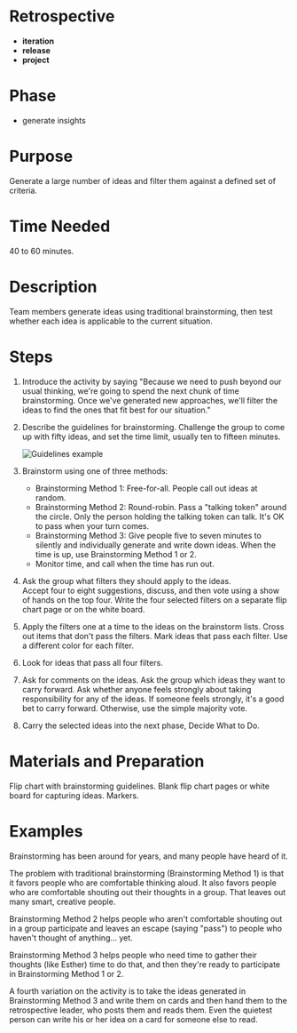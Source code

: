 # Retrospective

- **iteration**
- **release**
- **project**

# Phase

- generate insights

# Purpose

Generate a large number of ideas and filter them against a defined set of criteria.

# Time Needed

40 to 60 minutes.

# Description

Team members generate ideas using traditional brainstorming,
then test whether each idea is applicable to the current situation.

# Steps

1. Introduce the activity by saying
   "Because we need to push beyond our usual thinking,
   we're going to spend the next chunk of time brainstorming.
   Once we've generated new approaches,
   we'll filter the ideas to find the ones that fit best for our situation."

2. Describe the guidelines for brainstorming.
   Challenge the group to come up with fifty ideas,
   and set the time limit, usually ten to fifteen minutes.

   ![Guidelines example](/images/brainstorming_guidelines_example.png)

3. Brainstorm using one of three methods:
   - Brainstorming Method 1:
     Free-for-all. People call out ideas at random.
   - Brainstorming Method 2:
     Round-robin. Pass a "talking token" around the circle.
     Only the person holding the talking token can talk.
     It's OK to pass when your turn comes.
   - Brainstorming Method 3:
     Give people five to seven minutes to silently
     and individually generate and write down ideas.
     When the time is up, use Brainstorming Method 1 or 2.
   - Monitor time, and call when the time has run out.

4. Ask the group what filters they should apply to the ideas.\
   Accept four to eight suggestions,
   discuss,
   and then vote using a show of hands on the top four.
   Write the four selected filters on a separate flip chart page or on the white board.

5. Apply the filters one at a time to the ideas on the brainstorm lists.
   Cross out items that don't pass the filters.
   Mark ideas that pass each filter.
   Use a different color for each filter.

6. Look for ideas that pass all four filters.

7. Ask for comments on the ideas. Ask the group which ideas they want to carry forward.
   Ask whether anyone feels strongly about taking responsibility for any of the ideas.
   If someone feels strongly, it's a good bet to carry forward.
   Otherwise, use the simple majority vote.

8. Carry the selected ideas into the next phase, Decide What to Do.

# Materials and Preparation

Flip chart with brainstorming guidelines.
Blank flip chart pages or white board for capturing ideas.
Markers.

# Examples

Brainstorming has been around for years, and many people have heard of it.

The problem with traditional brainstorming (Brainstorming Method 1) is that
it favors people who are comfortable thinking aloud.
It also favors people who are comfortable shouting out their thoughts in a group.
That leaves out many smart, creative people.

Brainstorming Method 2 helps people who aren't comfortable shouting out in a group participate
and leaves an escape (saying "pass") to people who haven't thought of anything... yet.

Brainstorming Method 3 helps people who need time to gather their thoughts (like Esther) time to do that,
and then they're ready to participate in Brainstorming Method 1 or 2.

A fourth variation on the activity is to take the ideas generated in Brainstorming Method 3
and write them on cards and then hand them to the retrospective leader, who posts them and reads them.
Even the quietest person can write his or her idea on a card for someone else to read.
